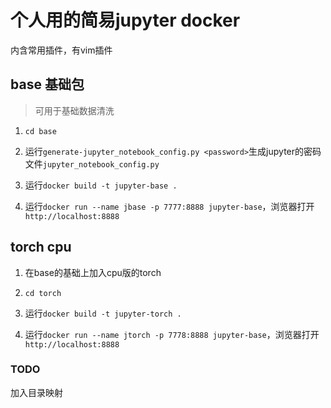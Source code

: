 # 个人用的简易jupyter docker

内含常用插件，有vim插件

## base 基础包

> 可用于基础数据清洗

1. `cd base`

1. 运行`generate-jupyter_notebook_config.py <password>`生成jupyter的密码文件`jupyter_notebook_config.py`

1. 运行`docker build -t jupyter-base .`


1. 运行`docker run --name jbase -p 7777:8888 jupyter-base`，浏览器打开`http://localhost:8888`

## torch cpu

1. 在base的基础上加入cpu版的torch

1. `cd torch`

1. 运行`docker build -t jupyter-torch .`

1. 运行`docker run --name jtorch -p 7778:8888 jupyter-base`，浏览器打开`http://localhost:8888`

### TODO

加入目录映射
